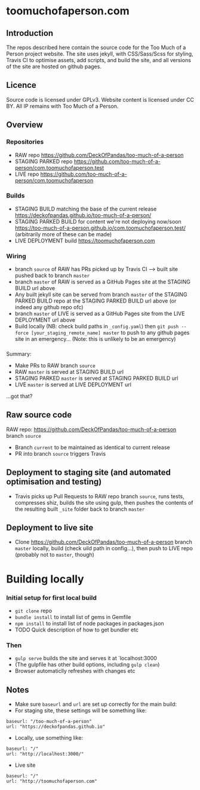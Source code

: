 # toomuchofaperson.com

## Introduction
The repos described here contain the source code for the Too Much of a Person project website. The site uses jekyll, with CSS/Sass/Scss for styling, Travis CI to optimise assets, add scripts, and build the site, and all versions of the site are hosted on github pages.

## Licence
Source code is licensed under GPLv3. Website content is licensed under CC BY. All IP remains with Too Much of a Person.

## Overview
### Repositories
* RAW repo https://github.com/DeckOfPandas/too-much-of-a-person 
* STAGING PARKED repo https://github.com/too-much-of-a-person/com.toomuchofaperson.test 
* LIVE repo https://github.com/too-much-of-a-person/com.toomuchofaperson

### Builds
* STAGING BUILD matching the base of the current release https://deckofpandas.github.io/too-much-of-a-person/
* STAGING PARKED BUILD for content we're not deploying now/soon https://too-much-of-a-person.github.io/com.toomuchofaperson.test/ (arbitrarily more of these can be made)
* LIVE DEPLOYMENT build https://toomuchofaperson.com

### Wiring
* branch `source` of RAW has PRs picked up by Travis CI --> built site pushed back to branch `master`
* branch `master` of RAW is served as a GitHub Pages site at the STAGING BUILD url above
* Any built jekyll site can be served from branch `master` of the STAGING PARKED BUILD repo at the STAGING PARKED BUILD url above (or indeed any github repo ofc)
* branch `master` of LIVE is served as a GitHub Pages site from the LIVE DEPLOYMENT url above
* Build locally (NB: check build paths in `_config.yaml`) then `git push --force [your_staging_remote_name] master` to push to any github pages site in an emergency... (Note: this is unlikely to be an emergency)

###
Summary:
* Make PRs to RAW branch `source`
* RAW `master` is served at STAGING BUILD url
* STAGING PARKED `master` is served at STAGING PARKED BUILD url
* LIVE `master` is served at LIVE DEPLOYMENT url

...got that?


## Raw source code
RAW repo: https://github.com/DeckOfPandas/too-much-of-a-person branch `source`
* Branch `current` to be maintained as identical to current release
* PR into branch `source` triggers Travis

## Deployment to staging site (and automated optimisation and testing)
* Travis picks up Pull Requests to RAW repo branch `source`, runs tests, compresses shiz, builds the site using gulp, then pushes the contents of the resulting built `_site` folder back to branch `master`

## Deployment to live site
* Clone https://github.com/DeckOfPandas/too-much-of-a-person branch `master` locally, build (check uild path in config...), then push to LIVE repo (probably not to `master`, though)


# Building locally 
### Initial setup for first local build
* `git clone` repo
* `bundle install` to install list of gems in Gemfile  
* `npm install` to install list of node packages in packages.json  
* TODO Quick description of how to get bundler etc 

### Then
* `gulp serve` builds the site and serves it at `localhost:3000
* (The gulpfile has other build options, including `gulp clean`)
* Browser automaticlly refreshes with changes etc

## Notes 
* Make sure `baseurl` and `url` are set up correctly for the main build:
* For staging site, these settings will be something like:
```
baseurl: "/too-much-of-a-person"
url: "https://deckofpandas.github.io"
```
* Locally, use something like:
```
baseurl: "/"
url: "http://localhost:3000/"
```
* Live site 
```
baseurl: "/"
url: "http://toomuchofaperson.com"
```
